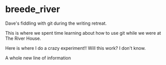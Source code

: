 # breede_river
Dave's fiddling with git during the writing retreat.

This is where we spent time learning about how to use git while we were at The River House.

Here is where I do a crazy experiment!!
Will this work?
I don't know.

A whole new line of information
